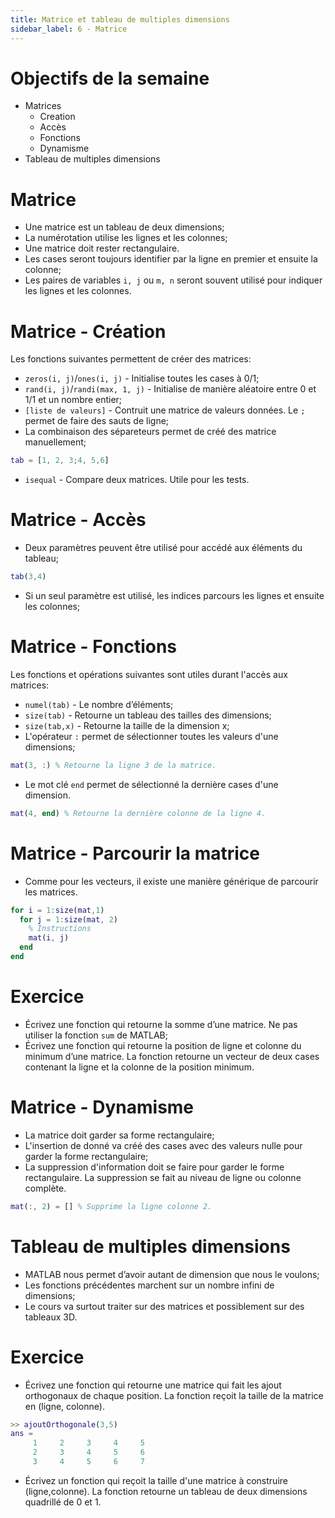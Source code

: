 ```yaml
---
title: Matrice et tableau de multiples dimensions
sidebar_label: 6 - Matrice
---
```


# Objectifs de la semaine
* Matrices
  * Creation
  * Accès
  * Fonctions
  * Dynamisme
* Tableau de multiples dimensions


# Matrice
* Une matrice est un tableau de deux dimensions;
* La numérotation utilise les lignes et les colonnes;
* Une matrice doit rester rectangulaire.
* Les cases seront toujours identifier par la ligne en premier et ensuite la colonne;
* Les paires de variables `i, j` ou `m, n` seront souvent utilisé pour indiquer les lignes et les colonnes.

# Matrice - Création
Les fonctions suivantes permettent de créer des matrices:

* `zeros(i, j)`/`ones(i, j)` - Initialise toutes les cases à 0/1;
* `rand(i, j)`/`randi(max, 1, j)` - Initialise de manière aléatoire entre 0 et 1/1 et un nombre entier;
* `[liste de valeurs]` - Contruit une matrice de valeurs données. Le `;` permet de faire des sauts de ligne;
* La combinaison des sépareteurs permet de créé des matrice manuellement;
```MATLAB
tab = [1, 2, 3;4, 5,6]
```
* `isequal` - Compare deux matrices. Utile pour les tests.

# Matrice - Accès
* Deux paramètres peuvent être utilisé pour accédé aux éléments du tableau;
```MATLAB
tab(3,4)
```
* Si un seul paramètre est utilisé, les indices parcours les lignes et ensuite les colonnes;

# Matrice - Fonctions
Les fonctions et opérations suivantes sont utiles durant l'accès aux matrices:

* `numel(tab)` - Le nombre d’éléments;
* `size(tab)` - Retourne un tableau des tailles des dimensions;
* `size(tab,x)` - Retourne la taille de la dimension x;
* L'opérateur `:` permet de sélectionner toutes les valeurs d'une dimensions;
```MATLAB
mat(3, :) % Retourne la ligne 3 de la matrice.
```
* Le mot clé `end` permet de sélectionné la dernière cases d'une dimension.
```MATLAB
mat(4, end) % Retourne la dernière colonne de la ligne 4.
```

# Matrice - Parcourir la matrice
* Comme pour les vecteurs, il existe une manière générique de parcourir les matrices.
```MATLAB
for i = 1:size(mat,1)
  for j = 1:size(mat, 2)
    % Instructions
    mat(i, j)
  end
end
```

# Exercice
* Écrivez une fonction qui retourne la somme d’une matrice. Ne pas utiliser la fonction `sum` de MATLAB;
* Écrivez une fonction qui retourne la position de ligne et colonne du minimum d’une matrice. La fonction retourne un vecteur de deux cases contenant la ligne et la colonne de la position minimum.

# Matrice - Dynamisme
* La matrice doit garder sa forme rectangulaire;
* L'insertion de donné va créé des cases avec des valeurs nulle pour garder la forme rectangulaire;
* La suppression d'information doit se faire pour garder le forme rectangulaire. La suppression se fait au niveau de ligne ou colonne complète.
```MATLAB
mat(:, 2) = [] % Supprime la ligne colonne 2.
```

# Tableau de multiples dimensions
* MATLAB nous permet d’avoir autant de dimension que nous le voulons;
* Les fonctions précédentes marchent sur un nombre infini de dimensions;
* Le cours va surtout traiter sur des matrices et possiblement sur des tableaux 3D.

# Exercice
* Écrivez une fonction qui retourne une matrice qui fait les ajout orthogonaux de chaque position. La fonction reçoit la taille de la matrice en (ligne, colonne).
```MATLAB
>> ajoutOrthogonale(3,5)
ans =
     1     2     3     4     5
     2     3     4     5     6
     3     4     5     6     7
```
* Écrivez un fonction qui reçoit la taille d'une matrice à construire (ligne,colonne). La fonction retourne un tableau de deux dimensions quadrillé de 0 et 1.